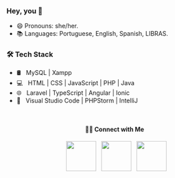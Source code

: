 ### Hey, you 👋

<!--
**emwnuelly/emwnuelly** is a ✨ _special_ ✨ repository because its `README.md` (this file) appears on your GitHub profile.

Here are some ideas to get you started:

- 🌱 I’m currently learning ...
- 👯 I’m looking to collaborate on ...
- 🤔 I’m looking for help with ...
- 📫 How to reach me: ...
-->

- 😄 Pronouns: she/her.
- 📚 Languages: Portuguese, English, Spanish, LIBRAS.
<!-- - 🔭 I’m currently working on internship. -->
<!-- - 💬 Ask me about college, neuroscience, music, psycology, filosophy... -->
<!-- - ⚡ Fun fact: I used to dream about being a psychologist! -->

<h3>🛠 Tech Stack</h3>

- 🛢 &nbsp; MySQL | Xampp 
- 💻 &nbsp; HTML | CSS | JavaScript | PHP | Java 
- 🌐 &nbsp; Laravel | TypeScript | Angular | Ionic
- 🔧 &nbsp; Visual Studio Code | PHPStorm | IntelliJ 


<!-- <h4>These are my stats 📊 </h4>

  [![Top Langs](https://github-readme-stats.vercel.app/api/top-langs/?username=emwnuelly&layout=demo&text_color=daf7dc&theme=ayu-mirage)](https://github.com/caduxl007/github-readme-stats)
[![emwnuelly github stats](https://github-readme-stats.vercel.app/api?username=emwnuelly&show_icons=true&theme=ayu-mirage) -->

<br>
<h4 align="center"> 🤝🏻 Connect with Me </h4>

<p align="center">  
&nbsp; <a href="https://www.instagram.com/manuhvcarvalho/" target="_blank"><img src="https://img.icons8.com/clouds/100/000000/instagram-new--v2.png" width="70"/></a>
&nbsp; <a href="https://www.linkedin.com/in/emanuelly-carvalho" target="_blank"><img src="https://img.icons8.com/clouds/100/000000/linkedin.png" width="70"/></a>
&nbsp; <a href="http://lattes.cnpq.br/3281846061587487" target="_blank"><img src="https://img.icons8.com/?id=E48y0Mtfxspp&color=000000" width="70"/></a>
</p>
<!-- 
&nbsp; <a href="https://www.youtube.com/channel/UCcyrniY4DZvhqNLIJaXpOJg" target="_blank"><img src="https://img.icons8.com/cute-clipart/64/000000/youtube.png" width="50"/></a>
-->
